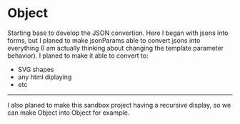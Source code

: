 Object
======

Starting base to develop the JSON convertion.
Here I began with jsons into forms, but I planed to make jsonParams able to convert jsons into everything (I am actually thinking about changing the template parameter behavior).
I planed to make it able to convert to:
- SVG shapes
- any html diplaying
- etc

- - -

I also planed to make this sandbox project having a recursive display, so we can make Object into Object for example.